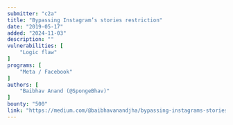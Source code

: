 ```yaml
---
submitter: "c2a"
title: "Bypassing Instagram’s stories restriction"
date: "2019-05-17"
added: "2024-11-03"
description: ""
vulnerabilities: [
    "Logic flaw"
]
programs: [
    "Meta / Facebook"
]
authors: [
    "Baibhav Anand (@SpongeBhav)"
]
bounty: "500"
link: "https://medium.com/@baibhavanandjha/bypassing-instagrams-stories-restriction-5936f8a4f079"
---
```




